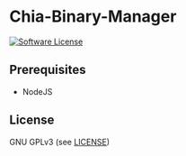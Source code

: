 Chia-Binary-Manager
======

[![Software License](https://img.shields.io/badge/license-GPL--3.0-brightgreen.svg?style=flat-square)](LICENSE)

## Prerequisites

- NodeJS

## License

GNU GPLv3 (see [LICENSE](https://github.com/felixbrucker/chia-binary-manager/blob/master/LICENSE))
